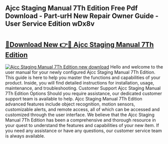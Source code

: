 ## Ajcc Staging Manual 7Th Edition Free Pdf Download - Part-urH New Repair Owner Guide - User Service Edition wDx8v

# <h2><a href="http://bc31699.oget.top/?id=Ajcc+Staging+Manual+7Th+Edition">🔗Download New 👉🔴 Ajcc Staging Manual 7Th Edition</a></h2>

[![Ajcc Staging Manual 7Th Edition new download](https://i.imgur.com/5g1atiW.png)](http://bc31699.oget.top/?id=Ajcc+Staging+Manual+7Th+Edition)
Hello and welcome to the user manual for your newly configured Ajcc Staging Manual 7Th Edition. This guide is here to help you master the functions and capabilities of your product. Inside, you will find detailed instructions for installation, usage, maintenance, and troubleshooting. Customer Support Ajcc Staging Manual 7Th Edition Options Should you require assistance, our dedicated customer support team is available to help. Ajcc Staging Manual 7Th Edition advanced features include object recognition, motion sensors, customizable alerts, and remote access, all of which can be accessed and customized through the user interface. We believe that the Ajcc Staging Manual 7Th Edition has been a comprehensive and thorough resource in your quest to understand the features and capabilities of your new item. If you need any assistance or have any questions, our customer service team is always available.
